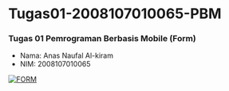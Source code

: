 # Tugas01-2008107010065-PBM
### Tugas 01 Pemrograman Berbasis Mobile (Form)
- Nama: Anas Naufal Al-kiram
- NIM: 2008107010065

<a href="https://ibb.co/TPjrpdc"><img src="https://i.ibb.co/2cV5mHq/FORM.jpg" alt="FORM" border="0"></a>
